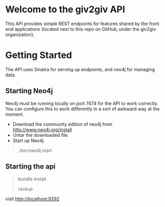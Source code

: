 
Welcome to the giv2giv API
===========================
This API provides simple REST endpoints for features shared by the front end applications (located next to this repo on GitHub, under the giv2giv organization).  

Getting Started
===============
The API uses Sinatra for serving up endpoints, and neo4j for managing data. 

Starting Neo4j
---------------
Neo4j must be running locally on port 7474 for the API to work correctly.  You can configure this to work differently in a sort of awkward way at the moment.

* Download the community edition of neo4j from http://www.neo4j.org/install
* Untar the downloaded file.
* Start up Neo4j

> ./bin/neo4j start

Starting the api
---------------
> bundle install

> rackup

visit <http://localhost:9292>

